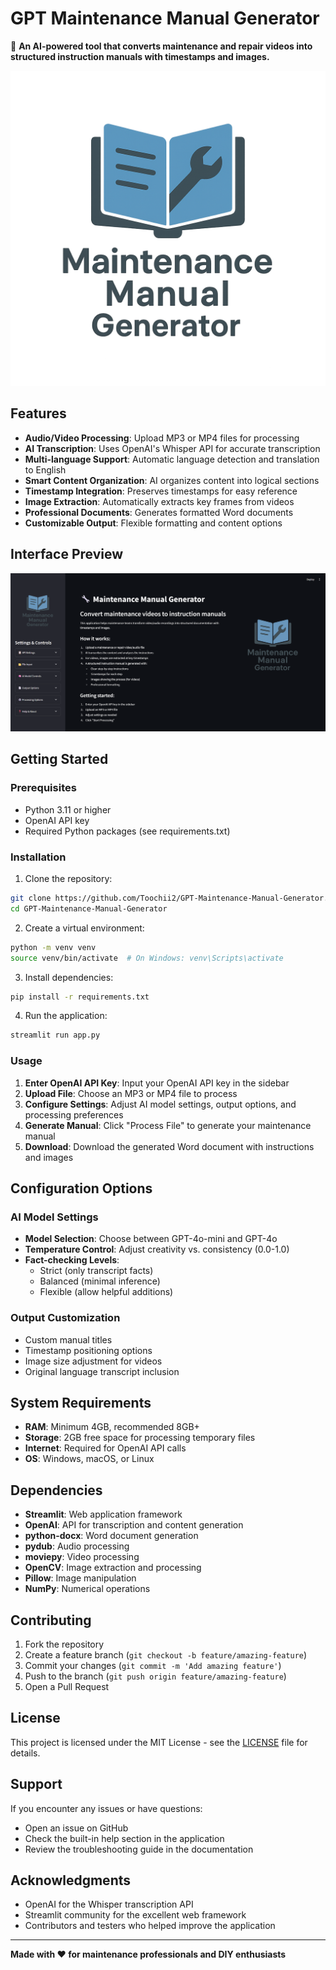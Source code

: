 # GPT Maintenance Manual Generator

🔧 **An AI-powered tool that converts maintenance and repair videos into structured instruction manuals with timestamps and images.**

![GPT Maintenance Manual Generator](logo/Maintenance%20Manual%20Generator.png)

## Features

- **Audio/Video Processing**: Upload MP3 or MP4 files for processing
- **AI Transcription**: Uses OpenAI's Whisper API for accurate transcription
- **Multi-language Support**: Automatic language detection and translation to English
- **Smart Content Organization**: AI organizes content into logical sections
- **Timestamp Integration**: Preserves timestamps for easy reference
- **Image Extraction**: Automatically extracts key frames from videos
- **Professional Documents**: Generates formatted Word documents
- **Customizable Output**: Flexible formatting and content options

## Interface Preview

![App Interface](image/image.png)

## Getting Started

### Prerequisites

- Python 3.11 or higher
- OpenAI API key
- Required Python packages (see requirements.txt)

### Installation

1. Clone the repository:
```bash
git clone https://github.com/Toochii2/GPT-Maintenance-Manual-Generator.git
cd GPT-Maintenance-Manual-Generator
```

2. Create a virtual environment:
```bash
python -m venv venv
source venv/bin/activate  # On Windows: venv\Scripts\activate
```

3. Install dependencies:
```bash
pip install -r requirements.txt
```

4. Run the application:
```bash
streamlit run app.py
```

### Usage

1. **Enter OpenAI API Key**: Input your OpenAI API key in the sidebar
2. **Upload File**: Choose an MP3 or MP4 file to process
3. **Configure Settings**: Adjust AI model settings, output options, and processing preferences
4. **Generate Manual**: Click "Process File" to generate your maintenance manual
5. **Download**: Download the generated Word document with instructions and images

## Configuration Options

### AI Model Settings
- **Model Selection**: Choose between GPT-4o-mini and GPT-4o
- **Temperature Control**: Adjust creativity vs. consistency (0.0-1.0)
- **Fact-checking Levels**: 
  - Strict (only transcript facts)
  - Balanced (minimal inference)
  - Flexible (allow helpful additions)

### Output Customization
- Custom manual titles
- Timestamp positioning options
- Image size adjustment for videos
- Original language transcript inclusion

## System Requirements

- **RAM**: Minimum 4GB, recommended 8GB+
- **Storage**: 2GB free space for processing temporary files
- **Internet**: Required for OpenAI API calls
- **OS**: Windows, macOS, or Linux

## Dependencies

- **Streamlit**: Web application framework
- **OpenAI**: API for transcription and content generation
- **python-docx**: Word document generation
- **pydub**: Audio processing
- **moviepy**: Video processing
- **OpenCV**: Image extraction and processing
- **Pillow**: Image manipulation
- **NumPy**: Numerical operations

## Contributing

1. Fork the repository
2. Create a feature branch (`git checkout -b feature/amazing-feature`)
3. Commit your changes (`git commit -m 'Add amazing feature'`)
4. Push to the branch (`git push origin feature/amazing-feature`)
5. Open a Pull Request

## License

This project is licensed under the MIT License - see the [LICENSE](LICENSE) file for details.

## Support

If you encounter any issues or have questions:
- Open an issue on GitHub
- Check the built-in help section in the application
- Review the troubleshooting guide in the documentation

## Acknowledgments

- OpenAI for the Whisper transcription API
- Streamlit community for the excellent web framework
- Contributors and testers who helped improve the application

---

**Made with ❤️ for maintenance professionals and DIY enthusiasts**
